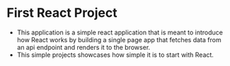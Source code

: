 # First React Project

- This application is a simple react application that is meant to introduce how React works by building a single page app that fetches data from an api endpoint and renders it to the browser.
- This simple projects showcases how simple it is to start with React.

